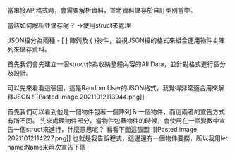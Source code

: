 當串接API格式時，會需要解析資料，並將資料儲存於自訂型別當中。

當該如何解析並儲存呢？
->使用struct來處理

JSON檔分為兩種 - [ ] 陣列及 { }物件，並視JSON檔的格式來組合運用物件＆陣列來儲存資料。

首先我們會先建立一個struct作為收納整體內容的All Data，並針對格式進行區分及設計。

可以先來看看這張圖，這是Random User的JSON格式，我覺得非常適合用來解釋JSON
![[Pasted image 20211012113944.png]]

首先我們可以看到他是一個物件包著一個陣列 & 一個物件，而這兩者的宣告方式有所不同。
先來處理物件部分，當物件包著物件的時候，會使用在一個變數中宣告一個struct來進行，什麼意思呢？ 看看下面這張圖
![[Pasted image 20211012114227.png]]
也就是我告訴程式，這邊還有一個物件要撈，所以我用let name:Name來再次宣告下個